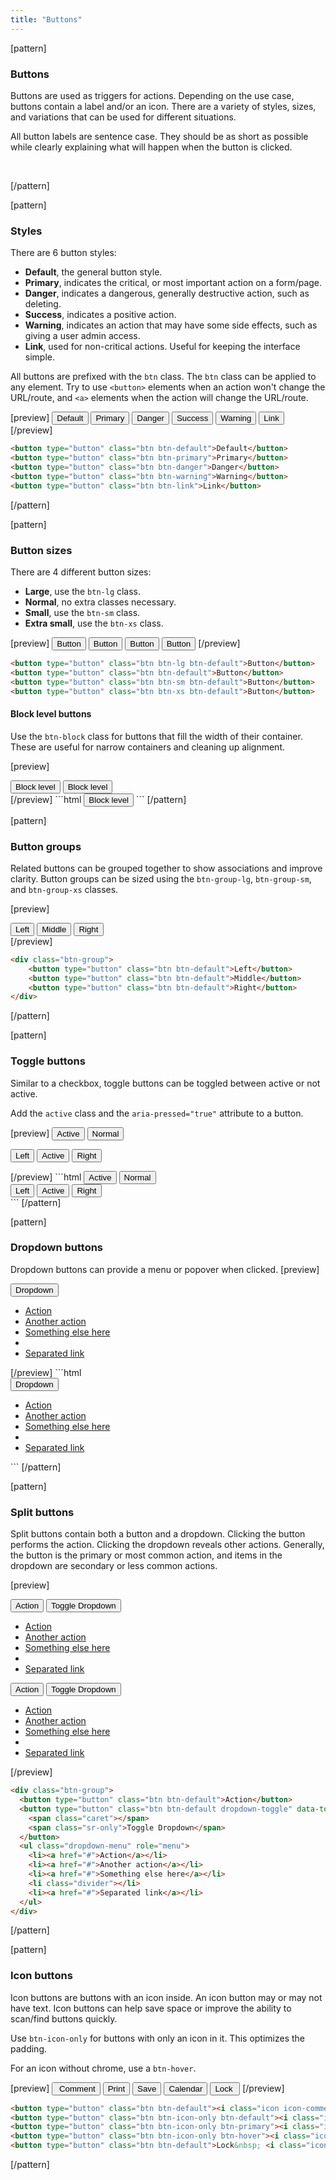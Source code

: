 ```yaml
---
title: "Buttons"
---
```


[pattern]
<h3>Buttons</h3>
Buttons are used as triggers for actions. Depending on the use case, buttons contain a label and/or an icon. There are a variety of styles, sizes, and variations that can be used for different situations.

All button labels are sentence case. They should be as short as possible while clearly explaining what will happen when the button is clicked.

&nbsp;

[/pattern]

[pattern]
### Styles

There are 6 button styles:
- __Default__, the general button style.
- __Primary__, indicates the critical, or most important action on a form/page.
- __Danger__, indicates a dangerous, generally destructive action, such as deleting.
- __Success__, indicates a positive action.
- __Warning__, indicates an action that may have some side effects, such as giving a user admin access.
- __Link__, used for non-critical actions. Useful for keeping the interface simple.

All buttons are prefixed with the `btn` class. The `btn` class can be applied to any element. Try to use `<button>` elements when an action won't change the URL/route, and `<a>` elements when the action will change the URL/route. 

[preview]
<button type="button" class="btn btn-default">Default</button> <button type="button" class="btn btn-primary">Primary</button> <button type="button" class="btn btn-danger">Danger</button> <button type="button" class="btn btn-success">Success</button> <button type="button" class="btn btn-warning">Warning</button> <button type="button" class="btn btn-link">Link</button>
[/preview]

```html
<button type="button" class="btn btn-default">Default</button>
<button type="button" class="btn btn-primary">Primary</button>
<button type="button" class="btn btn-danger">Danger</button>
<button type="button" class="btn btn-warning">Warning</button>
<button type="button" class="btn btn-link">Link</button>
```
[/pattern]

[pattern]
### Button sizes

There are 4 different button sizes:
- __Large__, use the `btn-lg` class.
- __Normal__, no extra classes necessary.
- __Small__, use the `btn-sm` class.
- __Extra small__, use the `btn-xs` class. 

[preview]
<button type="button" class="btn btn-lg btn-default">Button</button> <button type="button" class="btn btn-default">Button</button> <button type="button" class="btn btn-sm btn-default">Button</button> <button type="button" class="btn btn-xs btn-default">Button</button>
[/preview]

```html
<button type="button" class="btn btn-lg btn-default">Button</button>
<button type="button" class="btn btn-default">Button</button>
<button type="button" class="btn btn-sm btn-default">Button</button>
<button type="button" class="btn btn-xs btn-default">Button</button>
```

#### Block level buttons
Use the `btn-block` class for buttons that fill the width of their container. These are useful for narrow containers and cleaning up alignment.

[preview]
<div style="width: 280px;">
    <button type="button" class="btn btn-primary btn-block">Block level</button>
    <button type="button" class="btn btn-default btn-block">Block level</button>
</div>
[/preview]
```html
<button type="button" class="btn btn-default btn-block">Block level</button>
```
[/pattern]

[pattern]
### Button groups

Related buttons can be grouped together to show associations and improve clarity. Button groups can be sized using the `btn-group-lg`, `btn-group-sm`, and `btn-group-xs` classes.

[preview]
<div class="btn-group">
  <button type="button" class="btn btn-default">Left</button>
  <button type="button" class="btn btn-default">Middle</button>
  <button type="button" class="btn btn-default">Right</button>
</div>
[/preview]

```html
<div class="btn-group">
    <button type="button" class="btn btn-default">Left</button>
    <button type="button" class="btn btn-default">Middle</button>
    <button type="button" class="btn btn-default">Right</button>
</div>
```
[/pattern]

[pattern]
### Toggle buttons

Similar to a checkbox, toggle buttons can be toggled between active or not active.

Add the `active` class and the `aria-pressed="true"` attribute to a button.

[preview]
<button type="button" class="btn btn-default active" aria-pressed="true">Active</button> <button type="button" class="btn btn-default">Normal</button> <div class="btn-group">
    <button type="button" class="btn btn-default">Left</button>
    <button type="button" class="btn btn-default active" aria-pressed="true">Active</button>
    <button type="button" class="btn btn-default">Right</button>
</div>
[/preview]
```html
<button type="button" class="btn btn-default active" aria-pressed="true">Active</button> <button type="button" class="btn btn-default">Normal</button> <div class="btn-group">
    <button type="button" class="btn btn-default">Left</button>
    <button type="button" class="btn btn-default active" aria-pressed="true">Active</button>
    <button type="button" class="btn btn-default">Right</button>
</div>
```
[/pattern]

[pattern]
### Dropdown buttons
Dropdown buttons can provide a menu or popover when clicked.
[preview]
<div class="btn-group">
  <button type="button" class="btn btn-default dropdown-toggle" data-toggle="dropdown" aria-expanded="false">
    Dropdown <span class="caret"></span>
  </button>
  <ul class="dropdown-menu" role="menu">
    <li><a href="#">Action</a></li>
    <li><a href="#">Another action</a></li>
    <li><a href="#">Something else here</a></li>
    <li class="divider"></li>
    <li><a href="#">Separated link</a></li>
  </ul>
</div>
[/preview]
```html
<div class="btn-group">
  <button type="button" class="btn btn-default dropdown-toggle" data-toggle="dropdown" aria-expanded="false">
    Dropdown <span class="caret"></span>
  </button>
  <ul class="dropdown-menu" role="menu">
    <li><a href="#">Action</a></li>
    <li><a href="#">Another action</a></li>
    <li><a href="#">Something else here</a></li>
    <li class="divider"></li>
    <li><a href="#">Separated link</a></li>
  </ul>
</div>
```
[/pattern]

[pattern]
### Split buttons

Split buttons contain both a button and a dropdown. Clicking the button performs the action. Clicking the dropdown reveals other actions. Generally, the button is the primary or most common action, and items in the dropdown are secondary or less common actions.

[preview]
<div class="btn-group">
  <button type="button" class="btn btn-default">Action</button>
  <button type="button" class="btn btn-default dropdown-toggle" data-toggle="dropdown">
    <span class="caret"></span>
    <span class="sr-only">Toggle Dropdown</span>
  </button>
  <ul class="dropdown-menu" role="menu">
    <li><a href="#">Action</a></li>
    <li><a href="#">Another action</a></li>
    <li><a href="#">Something else here</a></li>
    <li class="divider"></li>
    <li><a href="#">Separated link</a></li>
  </ul>
</div> <div class="btn-group">
  <button type="button" class="btn btn-primary">Action</button>
  <button type="button" class="btn btn-primary dropdown-toggle" data-toggle="dropdown">
    <span class="caret"></span>
    <span class="sr-only">Toggle Dropdown</span>
  </button>
  <ul class="dropdown-menu" role="menu">
    <li><a href="#">Action</a></li>
    <li><a href="#">Another action</a></li>
    <li><a href="#">Something else here</a></li>
    <li class="divider"></li>
    <li><a href="#">Separated link</a></li>
  </ul>
</div>
[/preview]

```html
<div class="btn-group">
  <button type="button" class="btn btn-default">Action</button>
  <button type="button" class="btn btn-default dropdown-toggle" data-toggle="dropdown">
    <span class="caret"></span>
    <span class="sr-only">Toggle Dropdown</span>
  </button>
  <ul class="dropdown-menu" role="menu">
    <li><a href="#">Action</a></li>
    <li><a href="#">Another action</a></li>
    <li><a href="#">Something else here</a></li>
    <li class="divider"></li>
    <li><a href="#">Separated link</a></li>
  </ul>
</div>
```

[/pattern]

[pattern]
### Icon buttons

Icon buttons are buttons with an icon inside. An icon button may or may not have text. Icon buttons can help save space or improve the ability to scan/find buttons quickly.

Use `btn-icon-only` for buttons with only an icon in it. This optimizes the padding. 

For an icon without chrome, use a `btn-hover`.

[preview]
<button type="button" class="btn btn-default"><i class="icon icon-comment"></i> &nbsp;Comment</button> <button type="button" class="btn btn-icon-only btn-default"><i class="icon icon-print"></i><span class="sr-only">Print</span></button> <button type="button" class="btn btn-icon-only btn-primary"><i class="icon icon-inverse icon-floppy-o"></i><span class="sr-only">Save</span></button> <button type="button" class="btn btn-icon-only btn-hover"><i class="icon icon-calendar-o"></i><span class="sr-only">Calendar</span></button> <button type="button" class="btn btn-default">Lock&nbsp; <i class="icon icon-arrow-right"></i></button>
[/preview]
```html
<button type="button" class="btn btn-default"><i class="icon icon-comment"></i> &nbsp;Comment</button> 
<button type="button" class="btn btn-icon-only btn-default"><i class="icon icon-print"></i><span class="sr-only">Print</span></button> 
<button type="button" class="btn btn-icon-only btn-primary"><i class="icon icon-inverse icon-floppy-o"></i><span class="sr-only">Save</span></button> 
<button type="button" class="btn btn-icon-only btn-hover"><i class="icon icon-calendar-o"></i><span class="sr-only">Calendar</span></button> 
<button type="button" class="btn btn-default">Lock&nbsp; <i class="icon icon-arrow-right"></i></button>
```
[/pattern]


